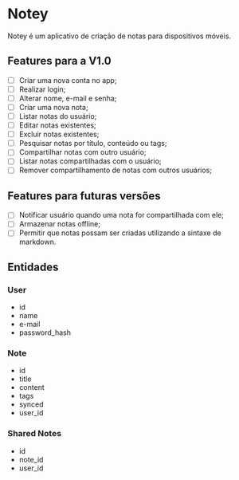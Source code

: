 # Notey

Notey é um aplicativo de criação de notas para dispositivos móveis. 

## Features para a V1.0

- [ ] Criar uma nova conta no app;
- [ ] Realizar login;
- [ ] Alterar nome, e-mail e senha;
- [ ] Criar uma nova nota;
- [ ] Listar notas do usuário;
- [ ] Editar notas existentes;
- [ ] Excluir notas existentes;
- [ ] Pesquisar notas por título, conteúdo ou tags;
- [ ] Compartilhar notas com outro usuário;
- [ ] Listar notas compartilhadas com o usuário;
- [ ] Remover compartilhamento de notas com outros usuários;

## Features para futuras versões

- [ ] Notificar usuário quando uma nota for compartilhada com ele;
- [ ] Armazenar notas offline;
- [ ] Permitir que notas possam ser criadas utilizando a sintaxe de markdown.

## Entidades

### User

- id
- name
- e-mail
- password_hash

### Note

- id
- title
- content
- tags
- synced
- user_id

### Shared Notes

- id
- note_id
- user_id
